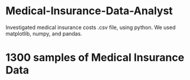 # Medical-Insurance-Data-Analyst
Investigated medical insurance costs .csv file, using python. We used matplotlib, numpy, and pandas.
# 1300 samples of Medical Insurance Data
